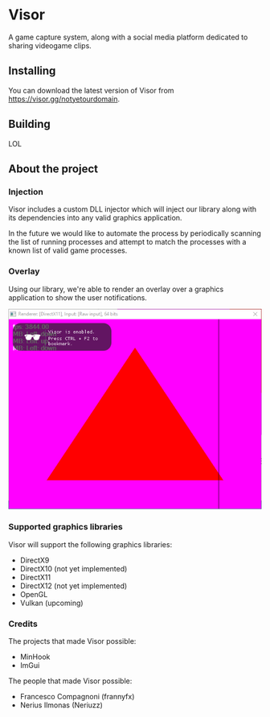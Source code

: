 # Visor
A game capture system, along with a social media platform dedicated to sharing videogame clips.

## Installing
You can download the latest version of Visor from https://visor.gg/notyetourdomain.

## Building
LOL

## About the project
### Injection
Visor includes a custom DLL injector which will inject our library along with its dependencies into any valid graphics application.

In the future we would like to automate the process by periodically scanning the list of running processes and attempt to match the processes with a known list of valid game processes.

### Overlay
Using our library, we're able to render an overlay over a graphics application to show the user notifications.

![Visor injection PoC](Docs/Images/visor_injection_new.png)

### Supported graphics libraries
Visor will support the following graphics libraries:
- DirectX9
- DirectX10 (not yet implemented)
- DirectX11
- DirectX12 (not yet implemented)
- OpenGL 
- Vulkan (upcoming)

### Credits
The projects that made Visor possible:
- MinHook
- ImGui

The people that made Visor possible:
- Francesco Compagnoni (frannyfx)
- Nerius Ilmonas (Neriuzz)